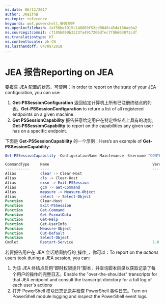 ```yaml
---
ms.date: 06/12/2017
author: JKeithB
ms.topic: reference
keywords: wmf,powershell,安装程序
ms.openlocfilehash: 2af56be1915c148809f52cd9040c45da160ae0a2
ms.sourcegitcommit: cf195b090b3223fa4917206dfec7f0b603873cdf
ms.translationtype: HT
ms.contentlocale: zh-CN
ms.lasthandoff: 04/09/2018
---
```

# <a name="reporting-on-jea"></a><span data-ttu-id="4605f-102">JEA 报告</span><span class="sxs-lookup"><span data-stu-id="4605f-102">Reporting on JEA</span></span>
<span data-ttu-id="4605f-103">要报告 JEA 配置的状态，可使用：</span><span class="sxs-lookup"><span data-stu-id="4605f-103">In order to report on the state of your JEA configuration, you can use:</span></span>
1.  <span data-ttu-id="4605f-104">**Get-PSSessionConfiguration** 返回给定计算机上所有已注册终结点的列表。</span><span class="sxs-lookup"><span data-stu-id="4605f-104">**Get-PSSessionConfiguration** to return a list of all registered endpoints on a given machine.</span></span>
2.  <span data-ttu-id="4605f-105">**Get PSSessionCapability** 报告任意给定用户在特定终结点上具有的功能。</span><span class="sxs-lookup"><span data-stu-id="4605f-105">**Get-PSSessionCapability** to report on the capabilities any given user has on a specific endpoint.</span></span>

<span data-ttu-id="4605f-106">下面是 **Get-PSSessionCapability** 的一个示例：</span><span class="sxs-lookup"><span data-stu-id="4605f-106">Here’s an example of **Get-PSSessionCapability**:</span></span>
```powershell
Get-PSSessionCapability -ConfigurationName Maintenance -Username "CONTOSO\JohnDoe"

CommandType     Name                                               Version    Source
-----------     ----                                               -------    ------
Alias           clear -> Clear-Host
Alias           cls -> Clear-Host
Alias           exsn -> Exit-PSSession
Alias           gcm -> Get-Command
Alias           measure -> Measure-Object
Alias           select -> Select-Object
Function        Clear-Host
Function        Exit-PSSession
Function        Get-Command
Function        Get-FormatData
Function        Get-Help
Function        Get-UserInfo
Function        Measure-Object
Function        Out-Default
Function        Select-Object
Cmdlet          Restart-Service                                    3.0.0.0 Microsof...


```

<span data-ttu-id="4605f-107">若要报告用户在 JEA 会话期间执行的_操作_，你可以：</span><span class="sxs-lookup"><span data-stu-id="4605f-107">To report on the _actions_ users took during a JEA session, you can:</span></span>
1. <span data-ttu-id="4605f-108">为该 JEA 终结点启用“即时权限提升”脚本，并查询脚本目录以获取记录了每个用户的操作的完整日志。</span><span class="sxs-lookup"><span data-stu-id="4605f-108">Enable the "over-the-shoulder" transcripts for that JEA endpoint and consult the transcript directory for a full log of each user's actions</span></span>
2. <span data-ttu-id="4605f-109">打开 PowerShell 模块日志记录并检查 PowerShell 事件日志。</span><span class="sxs-lookup"><span data-stu-id="4605f-109">Turn on PowerShell module logging and inspect the PowerShell event logs.</span></span>